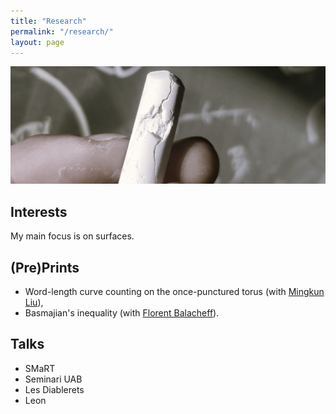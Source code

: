 ```yaml
---
title: "Research"
permalink: "/research/"
layout: page
---
```


![alt text](https://github.com/dfisac/dfisac.github.io/blob/master/touring.jpg?raw=true)

## Interests

My main focus is on surfaces.

## (Pre)Prints

 - Word-length curve counting on the once-punctured torus (with <a href="https://math.uni.lu/liu/"> Mingkun Liu</a>),
 - Basmajian's inequality (with <a href="https://mat.uab.cat/~fbalacheff/"> Florent Balacheff</a>).

## Talks

 - SMaRT
 - Seminari UAB
 - Les Diablerets
 - Leon

